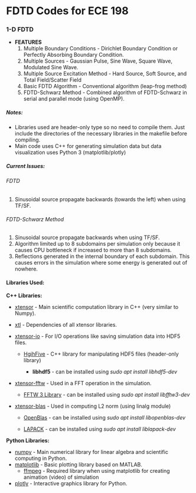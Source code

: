 # FDTD Codes for ECE 198

### 1-D FDTD
* **FEATURES**
    1. Multiple Boundary Conditions - Dirichlet Boundary Condition or Perfectly Absorbing Boundary Condition.
    2. Multiple Sources - Gaussian Pulse, Sine Wave, Square Wave, Modulated Sine Wave.
    3. Multiple Source Excitation Method - Hard Source, Soft Source, and Total Field/Scatter Field
    4. Basic FDTD Algorithm - Conventional algorithm (leap-frog method)
    5. FDTD-Schwarz Method - Combined algorithm of FDTD-Schwarz in serial and parallel mode (using OpenMP).





##### Notes:
* Libraries used are header-only type so no need to compile them. Just include the directories of the necessary libraries in the makefile before compiling.
* Main code uses C++ for generating simulation data but data visualization uses Python 3 (matplotlib/plotly)

##### Current Issues:

###### FDTD
1. Sinusoidal source propagate backwards (towards the left) when using TF/SF.

###### FDTD-Schwarz Method
1. Sinusoidal source propagate backwards when using TF/SF.
2. Algorithm limited up to 8 subdomains per simulation only because it causes CPU bottleneck if increased to more than 8 subdomains.
3. Reflections generated in the internal boundary of each subdomain. This causes errors in the simulation where some energy is generated out of nowhere.


#### Libraries Used:

**C++ Libraries:**
* [xtensor](https://github.com/xtensor-stack/xtensor) - Main scientific computation library in C++ (very similar to Numpy).
* [xtl](https://github.com/xtensor-stack/xtl) - Dependencies of all xtensor libraries.
* [xtensor-io](https://github.com/xtensor-stack/xtensor-io) - For I/O operations like saving simulation data into HDF5 files.

    * [HgihFive](https://github.com/BlueBrain/HighFive) - C++ library for manipulating HDF5 files (header-only library)

        * **libhdf5** - can be installed using *sudo apt install libhdf5-dev*

* [xtensor-fftw](https://github.com/xtensor-stack/xtensor-fftw.git) - Used in a FFT operation in the simulation.

    * [FFTW 3 Library](http://www.fftw.org/) - can be installed using *sudo apt install libfftw3-dev*

* [xtensor-blas](https://github.com/xtensor-stack/xtensor-blas) - Used in computing L2 norm (using linalg module) 

    * [OpenBlas](https://www.openblas.net/) - can be installed using *sudo apt install libopenblas-dev*

    * [LAPACK](http://www.netlib.org/lapack/) - can be installed using *sudo apt install liblapack-dev*

**Python Libraries:**
* [numpy](https://numpy.org/doc/stable/) - Main numerical library for linear algebra and scientific computing in Python.
* [matplotlib](https://matplotlib.org/stable/contents.html) - Basic plotting library based on MATLAB.
    * [ffmpeg](https://www.ffmpeg.org/) - Required library when using matplotlib for creating animation (video) of simulation
* [plotly](https://plotly.com/python/) - Interactive graphics library for Python.
